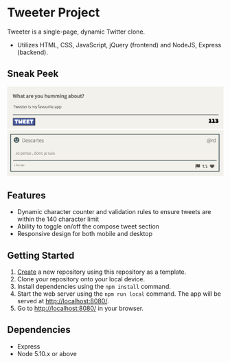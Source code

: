 # Tweeter Project

Tweeter is a single-page, dynamic Twitter clone.
- Utilizes HTML, CSS, JavaScript, jQuery (frontend) and NodeJS, Express (backend).

## Sneak Peek

!["Screenshot of tweet compose box"](https://github.com/maddyzt/tweeter/blob/master/public/images/ss1.png?raw=true)
!["Screenshot of tweets"](https://github.com/maddyzt/tweeter/blob/master/public/images/ss2.png?raw=true)

## Features

- Dynamic character counter and validation rules to ensure tweets are within the 140 character limit
- Ability to toggle on/off the compose tweet section
- Responsive design for both mobile and desktop

## Getting Started

1. [Create](https://docs.github.com/en/repositories/creating-and-managing-repositories/creating-a-repository-from-a-template) a new repository using this repository as a template.
2. Clone your repository onto your local device.
3. Install dependencies using the `npm install` command.
3. Start the web server using the `npm run local` command. The app will be served at <http://localhost:8080/>.
4. Go to <http://localhost:8080/> in your browser.

## Dependencies

- Express
- Node 5.10.x or above
